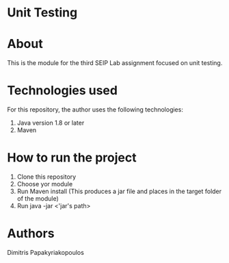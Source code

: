 # Unit Testing

# About
This is the module for the third SEIP Lab assignment focused on unit testing.


# Technologies used

For this repository, the author uses the following technologies:

1. Java version 1.8 or later
2. Maven

# How to run the project

1. Clone this repository
2. Choose yor module
3. Run Maven install (This produces a jar file and places in the target folder of the module)
4. Run java -jar <'jar's path> <folder path>


# Authors

Dimitris Papakyriakopoulos